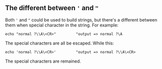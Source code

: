The different between `'` and `"`
---------------------------------
Both `'` and `"` could be used to build strings, but there's a different between them when special character
in the string. For example:

    echo "normal ?\\A\<CR>"			"output => normal ?\A

The special characters are all be escaped. While this:

    echo 'normal ?\\A\<CR>'			"output => normal ?\\A\<CR>

The special characters are remained.
